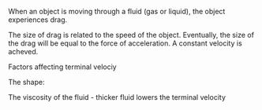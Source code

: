 
When an object is moving through a fluid (gas or liquid), the object experiences drag.

The size of drag is related to the speed of the object. Eventually, the size of the drag will be equal to the force of acceleration. A constant velocity is acheved. 

Factors affecting terminal velociy

The shape:

The viscosity of the fluid - thicker fluid lowers the terminal velocity